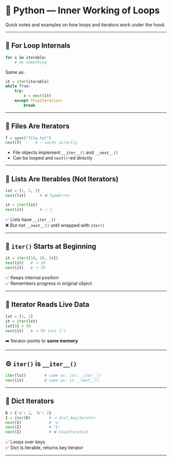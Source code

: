 
# 🔄 Python — Inner Working of Loops

Quick notes and examples on how loops and iterators work under the hood.

---

## 🔁 For Loop Internals

```python
for x in iterable:
    # do something
```

Same as:

```python
it = iter(iterable)
while True:
    try:
        x = next(it)
    except StopIteration:
        break
```

---

## 📄 Files Are Iterators

```python
f = open("file.txt")
next(f)      # ✅ works directly
```

- File objects implement `__iter__()` and `__next__()`  
- Can be looped and `next()`-ed directly

---

## 🧾 Lists Are Iterables (Not Iterators)

```python
lst = [1, 2, 3]
next(lst)      # ❌ TypeError

it = iter(lst)
next(it)       # ✅ 1
```

✅ Lists have `__iter__()`  
❌ But not `__next__()` until wrapped with `iter()`

---

## 🧭 `iter()` Starts at Beginning

```python
it = iter([10, 20, 30])
next(it)   # ➞ 10
next(it)   # ➞ 20
```

✅ Keeps internal position  
✅ Remembers progress in original object

---

## 🧠 Iterator Reads Live Data

```python
lst = [1, 2]
it = iter(lst)
lst[0] = 99
next(it)   # ➞ 99 (not 1!)
```

➡️ Iterator points to **same memory**

---

## ⚙️ `iter()` is `__iter__()`

```python
iter(lst)        # same as: lst.__iter__()
next(it)         # same as: it.__next__()
```

---

## 🔁 Dict Iterators

```python
D = {'a': 1, 'b': 2}
I = iter(D)        # ➞ dict_keyiterator
next(I)            # 'a'
next(I)            # 'b'
next(I)            # ❌ StopIteration
```

✅ Loops over keys  
✅ Dict is iterable, returns key iterator

---
